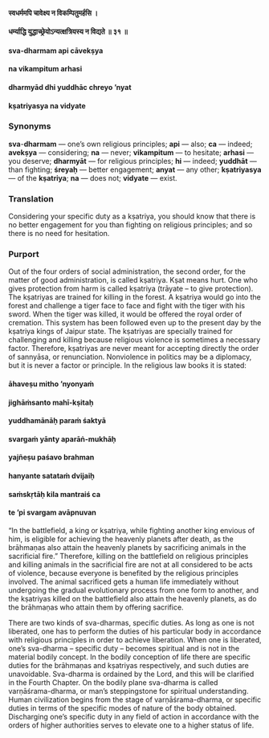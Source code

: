 #### स्वधर्ममपि चावेक्ष्य न विकम्पितुमर्हसि ।
#### धर्म्याद्धि युद्धाच्छ्रेयोऽन्यत्क्षत्रियस्य न विद्यते ॥ ३१ ॥

#### sva-dharmam api cāvekṣya
#### na vikampitum arhasi
#### dharmyād dhi yuddhāc chreyo ’nyat
#### kṣatriyasya na vidyate

### Synonyms

**sva**-**dharmam** — one’s own religious principles; **api** — also; **ca** — indeed; **avekṣya** — considering; **na** — never; **vikampitum** — to hesitate; **arhasi** — you deserve; **dharmyāt** — for religious principles; **hi** — indeed; **yuddhāt** — than fighting; **śreyaḥ** — better engagement; **anyat** — any other; **kṣatriyasya** — of the **kṣatriya**; **na** — does not; **vidyate** — exist.

### Translation

Considering your specific duty as a kṣatriya, you should know that there is no better engagement for you than fighting on religious principles; and so there is no need for hesitation.

### Purport

Out of the four orders of social administration, the second order, for the matter of good administration, is called kṣatriya. Kṣat means hurt. One who gives protection from harm is called kṣatriya (trāyate – to give protection). The kṣatriyas are trained for killing in the forest. A kṣatriya would go into the forest and challenge a tiger face to face and fight with the tiger with his sword. When the tiger was killed, it would be offered the royal order of cremation. This system has been followed even up to the present day by the kṣatriya kings of Jaipur state. The kṣatriyas are specially trained for challenging and killing because religious violence is sometimes a necessary factor. Therefore, kṣatriyas are never meant for accepting directly the order of sannyāsa, or renunciation. Nonviolence in politics may be a diplomacy, but it is never a factor or principle. In the religious law books it is stated:

#### āhaveṣu mitho ’nyonyaṁ
#### jighāṁsanto mahī-kṣitaḥ
#### yuddhamānāḥ paraṁ śaktyā
#### svargaṁ yānty aparāṅ-mukhāḥ

#### yajñeṣu paśavo brahman
#### hanyante satataṁ dvijaiḥ
#### saṁskṛtāḥ kila mantraiś ca
#### te ’pi svargam avāpnuvan

“In the battlefield, a king or kṣatriya, while fighting another king envious of him, is eligible for achieving the heavenly planets after death, as the brāhmaṇas also attain the heavenly planets by sacrificing animals in the sacrificial fire.” Therefore, killing on the battlefield on religious principles and killing animals in the sacrificial fire are not at all considered to be acts of violence, because everyone is benefited by the religious principles involved. The animal sacrificed gets a human life immediately without undergoing the gradual evolutionary process from one form to another, and the kṣatriyas killed on the battlefield also attain the heavenly planets, as do the brāhmaṇas who attain them by offering sacrifice.

There are two kinds of sva-dharmas, specific duties. As long as one is not liberated, one has to perform the duties of his particular body in accordance with religious principles in order to achieve liberation. When one is liberated, one’s sva-dharma – specific duty – becomes spiritual and is not in the material bodily concept. In the bodily conception of life there are specific duties for the brāhmaṇas and kṣatriyas respectively, and such duties are unavoidable. Sva-dharma is ordained by the Lord, and this will be clarified in the Fourth Chapter. On the bodily plane sva-dharma is called varṇāśrama-dharma, or man’s steppingstone for spiritual understanding. Human civilization begins from the stage of varṇāśrama-dharma, or specific duties in terms of the specific modes of nature of the body obtained. Discharging one’s specific duty in any field of action in accordance with the orders of higher authorities serves to elevate one to a higher status of life.